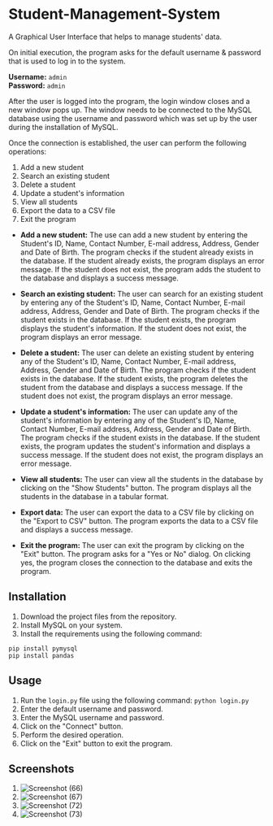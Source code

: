 # Student-Management-System

A Graphical User Interface that helps to manage students' data.

On initial execution, the program asks for the default username & password that is used to log in to the system.

**Username:** ```admin```<br>
**Password:** ```admin```

After the user is logged into the program, the login window closes and a new window pops up. The window needs to be
connected to the MySQL database using the username and password which was set up by the user during the installation of
MySQL.

Once the connection is established, the user can perform the following operations:

1. Add a new student
2. Search an existing student
3. Delete a student
4. Update a student's information
5. View all students
6. Export the data to a CSV file
7. Exit the program

* **Add a new student:** The use can add a new student by entering the Student's ID, Name, Contact Number, E-mail
  address, Address, Gender and Date of Birth. The program checks if the student already exists in the database. If the
  student already exists, the program displays an error message. If the student does not exist, the program adds the
  student to the database and displays a success message.


* **Search an existing student:** The user can search for an existing student by entering any of the Student's ID, Name,
  Contact Number, E-mail address, Address, Gender and Date of Birth. The program checks if the student exists in the
  database. If the student exists, the program displays the student's information. If the student does not exist, the
  program displays an error message.


* **Delete a student:** The user can delete an existing student by entering any of the Student's ID, Name, Contact
  Number, E-mail address, Address, Gender and Date of Birth. The program checks if the student exists in the database.
  If the student exists, the program deletes the student from the database and displays a success message. If the
  student does not exist, the program displays an error message.


* **Update a student's information:** The user can update any of the student's information by entering any of the
  Student's ID, Name, Contact Number, E-mail address, Address, Gender and Date of Birth. The program checks if the
  student exists in the database. If the student exists, the program updates the student's information and displays a
  success message. If the student does not exist, the program displays an error message.


* **View all students:** The user can view all the students in the database by clicking on the "Show Students" button.
  The program displays all the students in the database in a tabular format.


* **Export data:** The user can export the data to a CSV file by clicking on the "Export to CSV" button. The program
  exports the data to a CSV file and displays a success message.


* **Exit the program:** The user can exit the program by clicking on the "Exit" button. The program asks for a "Yes or
  No" dialog. On clicking yes, the program closes the connection to the database and exits the program.

## Installation

1. Download the project files from the repository.
2. Install MySQL on your system.
3. Install the requirements using the following command:

```
pip install pymysql
pip install pandas
```

## Usage

1. Run the ```login.py``` file using the following command:
   ```python login.py```
2. Enter the default username and password.
3. Enter the MySQL username and password.
4. Click on the "Connect" button.
5. Perform the desired operation.
6. Click on the "Exit" button to exit the program.

## Screenshots

1. ![Screenshot (66)](https://github.com/Lalitvats2105/Student-Management-System/assets/84177648/ce69a357-8e91-4c07-8fbf-9ae5978f7791)
2. ![Screenshot (67)](https://github.com/Lalitvats2105/Student-Management-System/assets/84177648/66ee0b9a-5fab-4943-9722-f493927bd9e7)
3. ![Screenshot (72)](https://github.com/Lalitvats2105/Student-Management-System/assets/84177648/d54910f5-28e4-49e9-9b99-18aec9200e58)
4. ![Screenshot (73)](https://github.com/Lalitvats2105/Student-Management-System/assets/84177648/40b79264-998d-4216-a16e-22c1ab7de4b1)



